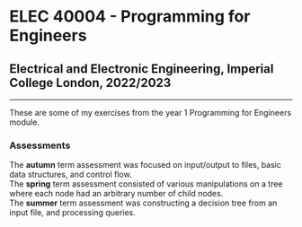 # ELEC 40004 - Programming for Engineers
## Electrical and Electronic Engineering, Imperial College London, 2022/2023  

---

These are some of my exercises from the year 1 Programming for Engineers module.  

### Assessments

The **autumn** term assessment was focused on input/output to files, basic data structures, and control flow.  
The **spring** term assessment consisted of various manipulations on a tree where each node had an arbitrary number of child nodes.  
The **summer** term assessment was constructing a decision tree from an input file, and processing queries.
